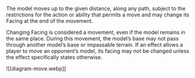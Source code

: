 The model moves up to the given distance, along any path, subject to the restrictions for the action or ability that permits a move and may change its Facing at the end of the movement.

Changing Facing is considered a movement, even if the model remains in the same place. During this movement, the model’s base may not pass through another model’s base or impassable terrain. If an effect allows a player to move an opponent’s model, its facing may not be changed unless the effect specifically states otherwise.

![[diagram-move.webp]]
